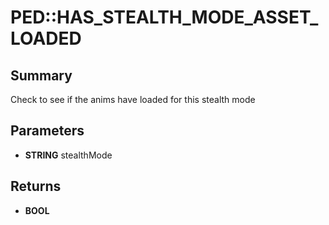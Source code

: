 # PED::HAS_STEALTH_MODE_ASSET_LOADED

## Summary
Check to see if the anims have loaded for this stealth mode

## Parameters
* **STRING** stealthMode

## Returns
* **BOOL**